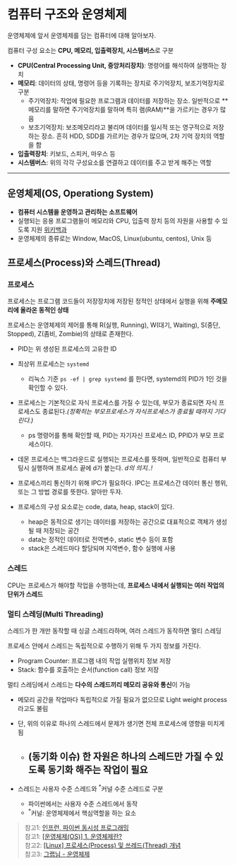 # 컴퓨터 구조와 운영체제

운영체제에 앞서 운영체제를 담는 컴퓨터에 대해 알아보자.

컴퓨터 구성 요소는 **CPU, 메모리, 입출력장치, 시스템버스**로 구분

- **CPU(Central Processing Unit, 중앙처리장치)**: 명령어를 해석하여 실행하는 장치
- **메모리**: 데이터의 상태, 명령어 등을 기록하는 장치로 주기억장치, 보조기억장치로 구분
  - 주기억장치: 작업에 필요한 프로그램과 데이터를 저장하는 장소. 일반적으로 **메모리를 말하면 주기억장치를 말하며 특히 램(RAM)**을 가르키는 경우가 많음
  - 보조기억장치: 보조메모리라고 불리며 데이터를 일시적 또는 영구적으로 저장하는 장소. 흔히 HDD, SDD를 가르키는 경우가 많으며, 2차 기억 장치의 역할을 함
- **입출력장치**: 키보드, 스피커, 마우스 등
- **시스템버스**: 위의 각각 구성요소를 연결하고 데이터를 주고 받게 해주는 역할

<hr>

## 운영체제(OS, Operationg System)

- **컴퓨터 시스템을 운영하고 관리하는 소프트웨어**
- 실행되는 응용 프로그램들이 메모리와 CPU, 입출력 장치 등의 자원을 사용할 수 있도록 지원 [위키백과](https://ko.wikipedia.org/wiki/%EC%9A%B4%EC%98%81_%EC%B2%B4%EC%A0%9C)<br>
- 운영체제의 종류로는 Window, MacOS, Linux(ubuntu, centos), Unix 등

## 프로세스(Process)와 스레드(Thread)

### 프로세스

프로세스는 프로그램 코드들이 저장장치에 저장된 정적인 상태에서 실행을 위해 **주메모리에 올라온 동적인 상태**

프로세스는 운영체제의 제어를 통해 R(실행, Running), W(대기, Waiting), S(중단, Stopped), Z(좀비, Zombie)의 상태로 존재한다.

- PID는 위 생성된 프로세스의 고유한 ID
- 최상위 프로세스는 `systemd`
  - 리눅스 기준 `ps -ef | grep systemd` 를 한다면, systemd의 PID가 1인 것을 확인할 수 있다.
- 프로세스는 기본적으로 자식 프로세스를 가질 수 있는데, 부모가 종료되면 자식 프로세스도 종료된다._(정확히는 부모프로세스가 자식프로세스가 종료될 때까지 기다린다.)_

  - ps 명령어를 통해 확인할 때, PID는 자기자신 프로세스 ID, PPID가 부모 프로세스이다.

- 데몬 프로세스는 백그라운드로 실행되는 프로세스를 뜻하며, 일반적으로 컴퓨터 부팅시 실행하며 프로세스 끝에 d가 붙는다. _d의 의지..!_
- 프로세스끼리 통신하기 위해 IPC가 필요하다. IPC는 프로세스간 데이터 통신 행위, 또는 그 방법 경로를 뜻한다. 알아만 두자.

- 프로세스의 구성 요소로는 code, data, heap, stack이 있다.
  - heap은 동적으로 생기는 데이터를 저장하는 공간으로 대표적으로 객체가 생성될 때 저장되는 공간
  - data는 정적인 데이터로 전역변수, static 변수 등이 포함
  - stack은 스레드마다 할당되며 지역변수, 함수 실행에 사용

### 스레드

CPU는 프로세스가 해야할 작업을 수행하는데, **프로세스 내에서 실행되는 여러 작업의 단위가 스레드**

### 멀티 스레딩(Multi Threading)

스레드가 한 개만 동작할 때 싱글 스레드라하며, 여러 스레드가 동작하면 멀티 스레딩

프로세스 안에서 스레드는 독립적으로 수행하기 위해 두 가지 정보를 가진다.

- Program Counter: 프로그램 내의 작업 실행위치 정보 저장
- Stack: 함수를 호출하는 순서(function call) 정보 저장

멀티 스레딩에서 스레드는 **다수의 스레드끼리 메모리 공유와 통신**이 가능

- 메모리 공간을 작업마다 독립적으로 가질 필요가 없으므로 Light weight process라고도 불림
<!-- - 메모리 공유와 통신이 가능하기 때문에, 자원의 낭비를 막고 효율성을 향상 시킬 수 있음 -->

- 단, 위의 이유로 하나의 스레드에서 문제가 생기면 전체 프로세스에 영향을 미치게 됨

  - ## (동기화 이슈) 한 자원은 하나의 스레드만 가질 수 있도록 동기화 해주는 작업이 필요

- 스레드는 사용자 수준 스레드와 <sup>\*</sup>커널 수준 스레드로 구분
  - 파이썬에서는 사용자 수준 스레드에서 동작
  - <sup>\*</sup>커널: 운영체제에서 핵심역할을 하는 요소

> 참고1: [인프런, 파이썬 동시성 프로그래밍](https://www.inflearn.com/course/%ED%8C%8C%EC%9D%B4%EC%8D%AC-%EB%8F%99%EC%8B%9C%EC%84%B1-%ED%94%84%EB%A1%9C%EA%B7%B8%EB%9E%98%EB%B0%8D) <br>
> 참고1: [[운영체제(OS)] 1. 운영체제란?](https://velog.io/@codemcd/%EC%9A%B4%EC%98%81%EC%B2%B4%EC%A0%9COS-1.-%EC%9A%B4%EC%98%81%EC%B2%B4%EC%A0%9C%EB%9E%80) <br>
> 참고2: [[Linux] 프로세스(Process) 및 쓰레드(Thread) 개념](https://eehoeskrap.tistory.com/244) <br>
> 참고3: [그랩님 - 운영체제](https://www.notion.so/4e2c2662edf4480283af6ae0628534a5#6f41a75192cf44a9ad094046186b855d)
